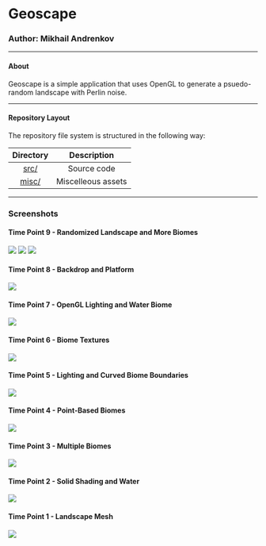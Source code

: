 # Geoscape

### Author: Mikhail Andrenkov

---

#### About
<p> Geoscape is a simple application that uses OpenGL to generate a psuedo-random landscape with Perlin noise.</p>

---

#### Repository Layout
<p> The repository file system is structured in the following way:</p>

| **Directory**                                 |  **Description**       |
| :--------:                                    | :--------:             |
| [src/](src)                                   |  Source code           |
| [misc/](misc)                                 |  Miscelleous assets    |
---
### Screenshots
#### Time Point 9 - Randomized Landscape and More Biomes
![](misc/Timeline_9.1.png)
![](misc/Timeline_9.2.png)
![](misc/Timeline_9.3.png)
#### Time Point 8 - Backdrop and Platform 
![](misc/Timeline_8.png)
#### Time Point 7 - OpenGL Lighting and Water Biome
![](misc/Timeline_7.png)
#### Time Point 6 - Biome Textures
![](misc/Timeline_6.png)
#### Time Point 5 - Lighting and Curved Biome Boundaries
![](misc/Timeline_5.png)
#### Time Point 4 - Point-Based Biomes
![](misc/Timeline_4.png)
#### Time Point 3 - Multiple Biomes
![](misc/Timeline_3.png)
#### Time Point 2 - Solid Shading and Water
![](misc/Timeline_2.png)
#### Time Point 1 - Landscape Mesh
![](misc/Timeline_1.png)
